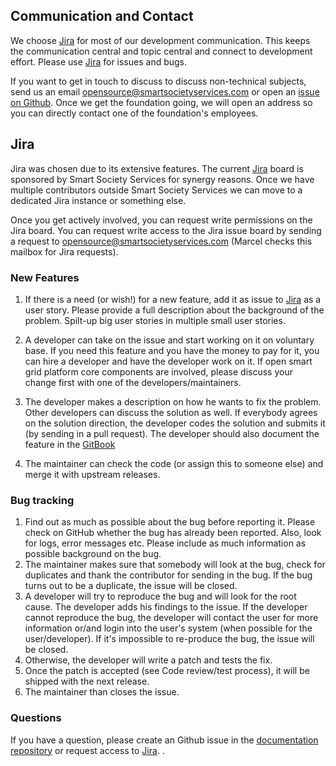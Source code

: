 ## Communication and Contact

We choose [Jira](https://smartsocietyservices.atlassian.net/projects/OC/issues/) for most of our development communication. This keeps the communication central and topic central and connect to development effort. 
Please use [Jira](https://smartsocietyservices.atlassian.net/projects/OC/issues/) for issues and bugs. 

If you want to get in touch to discuss to discuss non-technical subjects, send us an email opensource@smartsocietyservices.com or open an [issue on Github](https://github.com/OSGP/documentation/issues/new?title=Question%20:My%20Title&body=**Question:**%0A%0A**background:**%0A%0A**). 
Once we get the foundation going, we will open an address so you can directly contact one of the foundation's employees.

## Jira

Jira was chosen due to its extensive features. The current [Jira](https://smartsocietyservices.atlassian.net/projects/OC/issues/) board is sponsored by Smart Society Services for synergy reasons. 
Once we have multiple contributors outside Smart Society Services we can move to a dedicated Jira instance or something else.

Once you get actively involved, you can request write permissions on the Jira board.
You can request write access to the Jira issue board by sending a request to opensource@smartsocietyservices.com (Marcel checks this mailbox for Jira requests).

### New Features

1. If there is a need (or wish!) for a new feature, add it as issue to [Jira](https://smartsocietyservices.atlassian.net/projects/OC/issues/) as a user story. Please provide a full description about the background of the problem. Spilt-up big user stories in multiple small user stories.

2. A developer can take on the issue and start working on it on voluntary base. If you need this feature and you have the money to pay for it, you can hire a developer and have the developer work on it. If open smart grid platform core components are involved, please discuss your change first with one of the developers/maintainers.

3. The developer makes a description on how he wants to fix the problem. Other developers can discuss the solution as well. If everybody agrees on the solution direction, the developer codes the solution and submits it (by sending in a pull request). The developer should also document the feature in the [GitBook](https://github.com/OSGP/Documentation/tree/development)

4. The maintainer can check the code (or assign this to someone else) and merge it with upstream releases.

### Bug tracking

1. Find out as much as possible about the bug before reporting it. Please check on GitHub whether the bug has already been reported. Also, look for logs, error messages etc. Please include as much information as possible background on the bug. 
2. The maintainer makes sure that somebody will look at the bug, check for duplicates and thank the contributor for sending in the bug. If the bug turns out to be a duplicate, the issue will be closed.
3. A developer will try to reproduce the bug and will look for the root cause. The developer adds his findings to the issue. If the developer cannot reproduce the bug, the developer will contact the user for more information or/and login into the user's system (when possible for the user/developer). If it's impossible to re-produce the bug, the issue will be closed.
4. Otherwise, the developer will write a patch and tests the fix.
5. Once the patch is accepted (see Code review/test process), it will be shipped with the next release.
6. The maintainer than closes the issue.

### Questions
If you have a question, please create an Github issue in the [documentation repository](https://github.com/OSGP/documentation/issues/new?title=Question%20:My%20Title&body=**Question:**%0A%0A**background:**%0A%0A**) or request access to [Jira](https://smartsocietyservices.atlassian.net/projects/OC/issues/).
 .